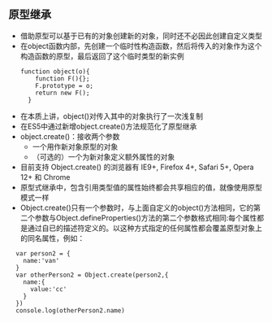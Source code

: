 ## 原型继承

- 借助原型可以基于已有的对象创建新的对象，同时还不必因此创建自定义类型
- 在object函数内部，先创建一个临时性构造函数，然后将传入的对象作为这个构造函数的原型，最后返回了这个临时类型的新实例
  ```
  function object(o){
      function F(){};
      F.prototype = o;
      return new F();
    }  
  ```
- 在本质上讲，object()对传入其中的对象执行了一次浅复制
- 在ES5中通过新增object.create()方法规范化了原型继承
- object.create()：接收两个参数
  - 一个用作新对象原型的对象
  - （可选的）一个为新对象定义额外属性的对象
- 目前支持 Object.create() 的浏览器有 IE9+, Firefox 4+, Safari 5+, Opera 12+ 和 Chrome
- 原型式继承中，包含引用类型值的属性始终都会共享相应的值，就像使用原型模式一样
- Object.create()只有一个参数时，与上面自定义的object()方法相同，它的第二个参数与Object.defineProperties()方法的第二个参数格式相同:每个属性都是通过自已的描述符定义的。以这种方式指定的任何属性都会覆盖原型对象上的同名属性，例如：
```
  var person2 = {
    name:'van'
  }
  var otherPerson2 = Object.create(person2,{
    name:{
      value:'cc'
    }
  })
  console.log(otherPerson2.name)
```
